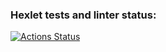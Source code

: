 ### Hexlet tests and linter status:
[![Actions Status](https://github.com/twilingway/layout-designer-project-lvl1/workflows/hexlet-check/badge.svg)](https://github.com/twilingway/layout-designer-project-lvl1/actions)